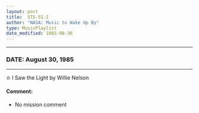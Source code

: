 ```yaml
---
layout: post
title:  STS-51-I
author: "NASA: Music to Wake Up By"
type: MusicPlaylist
date_modified: 1985-08-30
---
```


----
### DATE: August 30, 1985
----
✫ I Saw the Light by Willie Nelson

#### Comment:
* No mission comment
